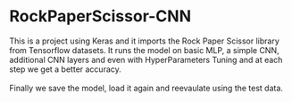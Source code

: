 # RockPaperScissor-CNN

This is a project using Keras and it imports the Rock Paper Scissor library from Tensorflow datasets. It runs the model on basic MLP, a simple CNN, additional CNN layers and even with HyperParameters Tuning and at each step we get a better accuracy.
<br/> <br/> Finally we save the model, load it again and reevaulate using the test data.
